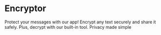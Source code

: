 # Encryptor
Protect your messages with our app! Encrypt any text securely and share it safely. Plus, decrypt with our built-in tool. Privacy made simple

